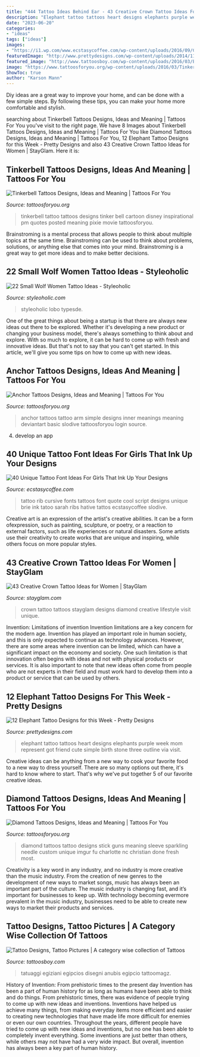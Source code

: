 ```yaml
---
title: "444 Tattoo Ideas Behind Ear - 43 Creative Crown Tattoo Ideas For Women"
description: "Elephant tattoo tattoos heart designs elephants purple week mom represent got friend cute simple birth stone three outline via visit"
date: "2023-06-20"
categories:
- "ideas"
tags: ["ideas"]
images:
- "https://i1.wp.com/www.ecstasycoffee.com/wp-content/uploads/2016/09/Cursive-Quote-Tattoo-on-Rib.jpg?resize=600%2C350"
featuredImage: "http://www.prettydesigns.com/wp-content/uploads/2014/11/Small-Elephant-Tattoo1.jpg"
featured_image: "http://www.tattoosboy.com/wp-content/uploads/2016/03/Egyptian-God-Tattoo-On-Shoulder-TB120.jpg"
image: "https://www.tattoosforyou.org/wp-content/uploads/2016/03/Tinkerbell-Tattoo-Designs.jpg"
ShowToc: true
author: "Karson Mann"
---
```



Diy ideas are a great way to improve your home, and can be done with a few simple steps. By following these tips, you can make your home more comfortable and stylish.

	

		
searching about Tinkerbell Tattoos Designs, Ideas and Meaning | Tattoos For You you've visit to the right page. We have 8 Images about Tinkerbell Tattoos Designs, Ideas and Meaning | Tattoos For You like Diamond Tattoos Designs, Ideas and Meaning | Tattoos For You, 12 Elephant Tattoo Designs for this Week - Pretty Designs and also 43 Creative Crown Tattoo Ideas for Women | StayGlam. Here it is:
		
    
## Tinkerbell Tattoos Designs, Ideas And Meaning | Tattoos For You

<img loading=lazy src="https://www.tattoosforyou.org/wp-content/uploads/2016/03/Tinkerbell-Tattoo-Designs.jpg" onerror="this.onerror=null;this.src='https://tse4.mm.bing.net/th?id=OIP.ckLEcHomM7OIOAyDjMPpFgHaJ4&amp;pid=15.1';" alt="Tinkerbell Tattoos Designs, Ideas and Meaning | Tattoos For You">

_Source: tattoosforyou.org_

>tinkerbell tattoo tattoos designs tinker bell cartoon disney inspirational pm quotes posted meaning pixie movie tattoosforyou. 

	

Brainstroming is a mental process that allows people to think about multiple topics at the same time. Brainstroming can be used to think about problems, solutions, or anything else that comes into your mind. Brainstroming is a great way to get more ideas and to make better decisions.

    
## 22 Small Wolf Women Tattoo Ideas - Styleoholic

<img loading=lazy src="https://i.styleoholic.com/2017/01/Black-contour-wolf-tattoo.jpg" onerror="this.onerror=null;this.src='https://tse2.mm.bing.net/th?id=OIP.u0dgmVwSTsGOlwwx9XEsOgHaJ4&amp;pid=15.1';" alt="22 Small Wolf Women Tattoo Ideas - Styleoholic">

_Source: styleoholic.com_

>styleoholic lobo typesde. 

	

One of the great things about being a startup is that there are always new ideas out there to be explored. Whether it's developing a new product or changing your business model, there's always something to think about and explore. With so much to explore, it can be hard to come up with fresh and innovative ideas. But that's not to say that you can't get started. In this article, we'll give you some tips on how to come up with new ideas.

    
## Anchor Tattoos Designs, Ideas And Meaning | Tattoos For You

<img loading=lazy src="http://www.tattoosforyou.org/wp-content/uploads/2013/09/Simple-Anchor-Tattoo.jpg" onerror="this.onerror=null;this.src='https://tse1.mm.bing.net/th?id=OIP.Ga9ghWQpJ8b4Pj2xBe-KiwHaJ4&amp;pid=15.1';" alt="Anchor Tattoos Designs, Ideas and Meaning | Tattoos For You">

_Source: tattoosforyou.org_

>anchor tattoos tattoo arm simple designs inner meanings meaning deviantart basic slodive tattoosforyou login source. 

	

4. develop an app

    
## 40 Unique Tattoo Font Ideas For Girls That Ink Up Your Designs

<img loading=lazy src="https://i1.wp.com/www.ecstasycoffee.com/wp-content/uploads/2016/09/Cursive-Quote-Tattoo-on-Rib.jpg?resize=600%2C350" onerror="this.onerror=null;this.src='https://tse1.mm.bing.net/th?id=OIP.H5beR2PuixuAUgd-OM3UOQHaEU&amp;pid=15.1';" alt="40 Unique Tattoo Font Ideas For Girls That Ink Up Your Designs">

_Source: ecstasycoffee.com_

>tattoo rib cursive fonts tattoos font quote cool script designs unique brie ink tatoo sarah ribs hative tattos ecstasycoffee slodive. 

	

Creative art is an expression of the artist's creative abilities. It can be a form ofexpression, such as painting, sculpture, or poetry, or a reaction to external factors, such as life experiences or natural disasters. Some artists use their creativity to create works that are unique and inspiring, while others focus on more popular styles.

    
## 43 Creative Crown Tattoo Ideas For Women | StayGlam

<img loading=lazy src="https://stayglam.com/wp-content/uploads/2017/05/Untitled-design-23.jpg" onerror="this.onerror=null;this.src='https://tse3.mm.bing.net/th?id=OIP.GoRTLDj2k2WmZCPNI1Oa3AHaEf&amp;pid=15.1';" alt="43 Creative Crown Tattoo Ideas for Women | StayGlam">

_Source: stayglam.com_

>crown tattoo tattoos stayglam designs diamond creative lifestyle visit unique. 

	

Invention: Limitations of invention
Invention limitations are a key concern for the modern age. Invention has played an important role in human society, and this is only expected to continue as technology advances. However, there are some areas where invention can be limited, which can have a significant impact on the economy and society. One such limitation is that innovation often begins with ideas and not with physical products or services. It is also important to note that new ideas often come from people who are not experts in their field and must work hard to develop them into a product or service that can be used by others.

    
## 12 Elephant Tattoo Designs For This Week - Pretty Designs

<img loading=lazy src="http://www.prettydesigns.com/wp-content/uploads/2014/11/Small-Elephant-Tattoo1.jpg" onerror="this.onerror=null;this.src='https://tse1.mm.bing.net/th?id=OIP.JGPtfoaYYlu2O27IsLal7QHaJ3&amp;pid=15.1';" alt="12 Elephant Tattoo Designs for this Week - Pretty Designs">

_Source: prettydesigns.com_

>elephant tattoo tattoos heart designs elephants purple week mom represent got friend cute simple birth stone three outline via visit. 

	

Creative ideas can be anything from a new way to cook your favorite food to a new way to dress yourself. There are so many options out there, it's hard to know where to start. That's why we've put together 5 of our favorite creative ideas.

    
## Diamond Tattoos Designs, Ideas And Meaning | Tattoos For You

<img loading=lazy src="https://www.tattoosforyou.org/wp-content/uploads/2013/10/Black-Diamond-Tattoos.jpg" onerror="this.onerror=null;this.src='https://tse4.mm.bing.net/th?id=OIP.64vwFi-Z1XzEUDbcz-Vi4QHaJ4&amp;pid=15.1';" alt="Diamond Tattoos Designs, Ideas and Meaning | Tattoos For You">

_Source: tattoosforyou.org_

>diamond tattoos tattoo designs stick guns meaning sleeve sparkling needle custom unique imgur fu charlotte nc christian done fresh most. 

	

Creativity is a key word in any industry, and no industry is more creative than the music industry. From the creation of new genres to the development of new ways to market songs, music has always been an important part of the culture. The music industry is changing fast, and it’s important for businesses to keep up. With technology becoming evermore prevalent in the music industry, businesses need to be able to create new ways to market their products and services.

    
## Tattoo Designs, Tattoo Pictures | A Category Wise Collection Of Tattoos

<img loading=lazy src="http://www.tattoosboy.com/wp-content/uploads/2016/03/Egyptian-God-Tattoo-On-Shoulder-TB120.jpg" onerror="this.onerror=null;this.src='https://tse3.mm.bing.net/th?id=OIP.PrAfTPo9DqR7gqaA_moEXAHaJ4&amp;pid=15.1';" alt="Tattoo Designs, Tattoo Pictures | A category wise collection of Tattoos">

_Source: tattoosboy.com_

>tatuaggi egiziani egipcios disegni anubis egipcio tattoomagz. 

	

History of Invention: From prehistoric times to the present day
Invention has been a part of human history for as long as humans have been able to think and do things. From prehistoric times, there was evidence of people trying to come up with new ideas and inventions. Inventions have helped us achieve many things, from making everyday items more efficient and easier to creating new technologies that have made life more difficult for enemies or even our own countries. Throughout the years, different people have tried to come up with new ideas and inventions, but no one has been able to completely invent everything. Some inventions are just better than others, while others may not have had a very wide impact. But overall, invention has always been a key part of human history.

